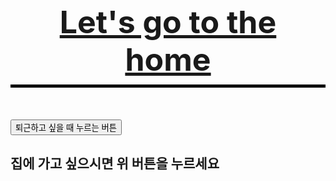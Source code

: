 <html>
<head>
  <title> Going Home </title>
  <meta charset="utf-8">
  <style>
    h1 {
      font-size:50px;
      text-align:center;
      border-bottom:5px solid black;
      padding:10px;
    h2 {
      font-size:20px;
      text-align:center;
      color:purple;
    }
    </style>
  </head>
<body>
  <h1> <a href="2.html">Let's go to the home</a></h1>
  <br>
  <input type="button" value="퇴근하고 싶을 때 누르는 버튼" onclick="alert('집에 가도록 하세요')">
    <br>
  <h2> 집에 가고 싶으시면 위 버튼을 누르세요</h2>
</body>
</html>
